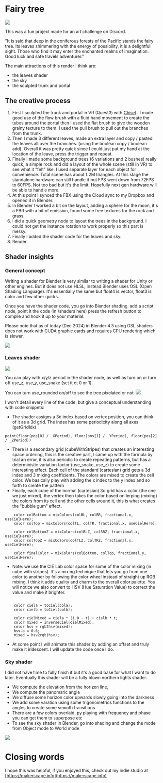# Fairy tree

![](assets/fairyTreeRenderBlender.png)

This was a fun project made for an art challenge on Discord.

"It is said that deep in the coniferous forests of the Pacific stands the fairy tree. Its leaves shimmering with the energy of possibility, it is a delightful sight. Those who find it may enter the enchanted realms of imagination.
Good luck and safe travels adventurer."

The main attractions of this render I think are:

* the leaves shader
* the sky
* the sculpted trunk and portal

## The creative process

1. First I sculpted the trunk and portal in VR (Quest3) with [Chisel](https://makerscape.info) . I made good use of the flow brush with a fluid hand movement to create the tubes around the portal then I used the flat brush to give the wooden grainy texture to them. I used the pull brush to pull out the branches from the trunk.
2. Then I made 3 different leaves, made an extra layer and copy / pasted the leaves all over the branches. (using the boolean copy / boolean add). Overall it was pretty quick since I could just put my hand at the location of the leave, press the trigger and repeat.
3. Finally I made some background trees (6 variations and 2 bushes) really quick, a simple rock and did a layout of the whole scene (still in VR) to see what it "felt" like. I used separate layer for each object for convenience. Total scene has about 1.2M triangles. At this stage the standalone hardware can still handle it but FPS went down from 72FPS to 60FPS. Not too bad but it's the limit. Hopefully next gen hardware will be able to handle more.
4. At this point I synced the FBX using the Cloud sync to my Dropbox and opened it in Blender.
5. In Blender I worked a bit on the layout, adding a sphere for the moon, it's a PBR with a bit of emission, found some free textures for the rock and grass.
6. I did a quick geometry node to layout the trees in the background. I could not get the instance rotation to work properly so this part is messy.
7. Finally I added the shader code for the leaves and sky.
8. Render

## Shader insights

### General concept

Writing a shader for Blender is very similar to writing a shader for Unity or other engines. But it does not use HLSL, instead Blender uses OSL (Open Shading Language). It's essentially the same but float4 is vector, float3 is color and few other quirks.

Once you have the shader code, you go into Blender shading, add a script node, point it the code (in /shaders here) press the refresh button to compile and hook it up to your material.

Please note that as of today (Dec 2024) in Blender 4.3 using OSL shaders does not work with CUDA graphic cards and requires CPU rendering which is slower.

![](assets/20241201_163943_leavesShaderNode.png)

### Leaves shader

![](assets/leaves.png)

You can play with x/y/z period in the shader node, as well as turn on or turn off use_z, use_y, use_snake (set it ot 0 or 1).

You can turn use_rounded on/off to see the tree pixelated or not.
![](assets/leavespixelated.png)

I won't detail every line of the code, but give a conceptual understanding with code snippets:

* The shader assigns a 3d index based on vertex position, you can think of it as a 3d grid. The index has some periodicity along all axes (getGridIdx)

```
point(floor(pos[0] / _XPeriod), floor(pos[1] / _YPeriod), floor(pos[2] / _ZPeriod))
```

* There is a secondary grid (cubeWithStripes) that creates an interesting space ordering, this is the creative part, I came up with the formula by trial an error, it is also periodic to create repeating patterns, but has a deterministic variation factor (use\_snake, use\_z) to create some interesting effect. Each cell of the standard (cartesian) grid gets a 3d index and 3 mixing coefficients. The colors are mixed to create the cell color. We basically play with adding the x index to the y index and so forth to create the pattern
* Finally, each cube of the normal (cartesian) 3d grid has a color (the one we just mixed), the vertex then takes the color based on lerping (mixing) the colors from its cell and the other cells around it, this is what creates the "bubble gum" effect.

```
    color colBottom = mixColors(colBL, colBR, fractional.x, useCielHere);
    color colTop = mixColors(colTL, colTR, fractional.x, useCielHere);

    color colBottomZ = mixColors(colBLZ, colBRZ, fractional.x, useCielHere);
    color colTopZ = mixColors(colTLZ, colTRZ, fractional.x, useCielHere);

    color finalColor = mixColors(colBottom, colTop, fractional.y, useCielHere); 
```

* Note: we use the CIE Lab color space for some of the color mixing (in cube with stripes). It's a mixing technique that lets you go from one color to another by following the color wheel instead of straight up RGB mixing, I think it adds quality and charm to the overall color palette. You will notice we also convert to HSV (Hue Saturation Value) to correct the value and make it brighter.

```

    color ciela = toCiel(cola);
    color cielb = toCiel(colb);

    color cielMixed = ciela * (1.0 - t) + cielb * t;
    color mixed = inverseCiel(cielMixed);
    color hsv = rgb2hsv(mixed);
    hsv.b = 0.6;
    mixed = hsv2rgb(hsv);
```

* At some point I will animate this shader by adding an offset and truly make it iridescent. I will update the code once I do.

### Sky shader

I did not have time to fully finish it but it's a good base for what I want to do later. Eventually this shader will be a fully blown northern lights shader.

* We compute the elevation from the horizon line,
* We compute the panomaric angle
* We diffuse some horizon color upwards slowly going into the darkness
* We add some varation using some trigonometrics functions to the angles to create some smooth transitions
* There are a few colors overlaid, py playing with frequency and phase you can get them to superpose etc
* To see the sky shader in Blender, go into shading and change the mode from Object mode to World mode

![](assets/worldmode.png)

# Closing words

I hope this was helpful, if you enjoyed this, check out my indie studio at [https://makerscape.info](https://makerscape.info)
